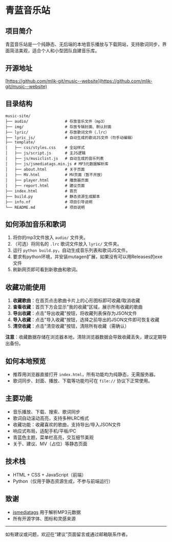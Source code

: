 # 青蓝音乐站

## 项目简介
青蓝音乐站是一个纯静态、无后端的本地音乐播放与下载网站，支持歌词同步，界面简洁美观，适合个人和小型团队自建音乐库。

## 开源地址
[https://github.com/mlik-git/music--website](https://github.com/mlik-git/music--website)

## 目录结构
```
music-site/
├── audio/                # 存放音乐文件（mp3）
├── img/                  # 存放专辑封面、默认封面
├── lyric/                # 存放歌词文件（.lrc）
├── lyric_js/             # 自动生成的歌词JS文件（勿手动编辑）
├── template/
│   ├── css/styles.css    # 全站样式
│   ├── js/script.js      # 主JS逻辑
│   ├── js/musiclist.js   # 自动生成的音乐列表
│   ├── js/jsmediatags.min.js # MP3元数据解析库
│   ├── about.html        # 关于页面
│   ├── MV.html           # MV页面（暂不开放）
│   ├── player.html       # 播放器页面
│   ├── report.html       # 建议页面
├── index.html            # 首页
├── build.py              # 静态资源生成脚本
├── info.nf               # 项目引导说明
└── README.md             # 项目说明
```

## 如何添加音乐和歌词
1. 将你的mp3文件放入 `audio/` 文件夹。
2. （可选）将同名的 `.lrc` 歌词文件放入 `lyric/` 文件夹。
3. 运行 `python build.py`，自动生成音乐列表和歌词JS文件。
4. 要求有python环境，并安装mutagen扩展，如果没有可以用Releases的exe文件
5. 刷新网页即可看到新歌曲和歌词。

## 收藏功能使用
1. **收藏歌曲**：在首页点击歌曲卡片上的心形图标即可收藏/取消收藏
2. **查看收藏**：首页下方会显示"我的收藏"区域，展示所有收藏的歌曲
3. **导出收藏**：点击"导出收藏"按钮，将收藏列表保存为JSON文件
4. **导入收藏**：点击"导入收藏"按钮，选择之前导出的JSON文件即可恢复收藏
5. **清空收藏**：点击"清空收藏"按钮，清除所有收藏（需确认）

**注意**：收藏数据存储在浏览器本地，清除浏览器数据会导致收藏丢失，建议定期导出备份。

## 如何本地预览
- 推荐用浏览器直接打开 `index.html`，所有功能均为纯静态，无需服务器。
- 歌词同步、封面、播放、下载等功能均可在 `file://` 协议下正常使用。

## 主要功能
- 音乐播放、下载、搜索、歌词同步
- 歌词自动滚动高亮，支持多种LRC格式
- 收藏功能：收藏喜欢的歌曲，支持导出/导入JSON文件
- 响应式布局，适配手机/平板/PC
- 青蓝色主题，菜单栏高亮，交互细节美观
- 关于、建议、MV（占位）等静态页面

## 技术栈
- HTML + CSS + JavaScript（前端）
- Python（仅用于静态资源生成，不参与前端运行）

## 致谢
- [jsmediatags](https://github.com/aadsm/jsmediatags) 用于解析MP3元数据
- 所有开源字体、图标和灵感来源

---
如有建议或问题，欢迎在“建议”页面留言或通过邮箱联系作者。
